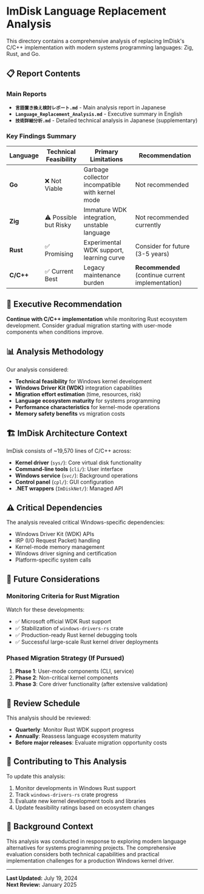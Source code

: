 # ImDisk Language Replacement Analysis

This directory contains a comprehensive analysis of replacing ImDisk's C/C++ implementation with modern systems programming languages: Zig, Rust, and Go.

## 📋 Report Contents

### Main Reports
- **`言語置き換え検討レポート.md`** - Main analysis report in Japanese
- **`Language_Replacement_Analysis.md`** - Executive summary in English
- **`技術詳細分析.md`** - Detailed technical analysis in Japanese (supplementary)

### Key Findings Summary

| Language | Technical Feasibility | Primary Limitations | Recommendation |
|----------|------------|-------------------|----------------|
| **Go** | ❌ Not Viable | Garbage collector incompatible with kernel mode | Not recommended |
| **Zig** | ⚠️ Possible but Risky | Immature WDK integration, unstable language | Not recommended currently |
| **Rust** | ✅ Promising | Experimental WDK support, learning curve | Consider for future (3-5 years) |
| **C/C++** | ✅ Current Best | Legacy maintenance burden | **Recommended** (continue current implementation) |

## 🎯 Executive Recommendation

**Continue with C/C++ implementation** while monitoring Rust ecosystem development. Consider gradual migration starting with user-mode components when conditions improve.

## 📊 Analysis Methodology

Our analysis considered:
- **Technical feasibility** for Windows kernel development
- **Windows Driver Kit (WDK)** integration capabilities  
- **Migration effort estimation** (time, resources, risk)
- **Language ecosystem maturity** for systems programming
- **Performance characteristics** for kernel-mode operations
- **Memory safety benefits** vs migration costs

## 🏗️ ImDisk Architecture Context

ImDisk consists of ~19,570 lines of C/C++ across:
- **Kernel driver** (`sys/`): Core virtual disk functionality
- **Command-line tools** (`cli/`): User interface
- **Windows service** (`svc/`): Background operations  
- **Control panel** (`cpl/`): GUI configuration
- **.NET wrappers** (`ImDiskNet/`): Managed API

## ⚠️ Critical Dependencies

The analysis revealed critical Windows-specific dependencies:
- Windows Driver Kit (WDK) APIs
- IRP (I/O Request Packet) handling
- Kernel-mode memory management
- Windows driver signing and certification
- Platform-specific system calls

## 🔮 Future Considerations

### Monitoring Criteria for Rust Migration
Watch for these developments:
- ✅ Microsoft official WDK Rust support
- ✅ Stabilization of `windows-drivers-rs` crate
- ✅ Production-ready Rust kernel debugging tools
- ✅ Successful large-scale Rust kernel driver deployments

### Phased Migration Strategy (If Pursued)
1. **Phase 1**: User-mode components (CLI, service)
2. **Phase 2**: Non-critical kernel components  
3. **Phase 3**: Core driver functionality (after extensive validation)

## 📅 Review Schedule

This analysis should be reviewed:
- **Quarterly**: Monitor Rust WDK support progress
- **Annually**: Reassess language ecosystem maturity
- **Before major releases**: Evaluate migration opportunity costs

## 🤝 Contributing to This Analysis

To update this analysis:
1. Monitor developments in Windows Rust support
2. Track `windows-drivers-rs` crate progress
3. Evaluate new kernel development tools and libraries
4. Update feasibility ratings based on ecosystem changes

## 📖 Background Context

This analysis was conducted in response to exploring modern language alternatives for systems programming projects. The comprehensive evaluation considers both technical capabilities and practical implementation challenges for a production Windows kernel driver.

---
**Last Updated:** July 19, 2024  
**Next Review:** January 2025